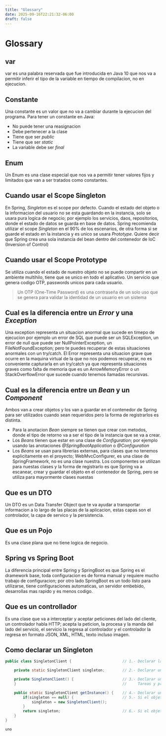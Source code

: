 ```yaml
---
title: "Glossary"
date: 2025-09-16T22:21:32-06:00
draft: false
---
```



# Glossary

## var
var es una palabra reservada que fue introducida en Java 10 que nos va a permitir inferir el tipo de la variable en tiempo de compilacion, no en ejecucion.

## Constante
Una constante es un valor que no va a cambiar durante la ejecucion del programa. Para tener un constante en Java:
* No puede tener una reasignacion
* Debe pertenecer a la clase
* Tiene que ser _public_
* Tiene que ser _static_
* La variable debe ser _final_

## Enum
Un Enum es una clase especial que nos va a permitir tener valores fijos y limitados que van a ser tratados como constantes.

## Cuando usar el Scope Singleton
En Spring, _Singleton_ es el scope por defecto. Cuando el estado del objeto o la informacion del usuario no se esta guardando en la instancia, solo se usara pura logica de negocio; por ejemplo los servicios, daos, repositorios, donde el estado de datos se guarda en base de datos. Spring recomienda utilizar el scope _Singleton_ en el 90% de los escenarios, de otra forma si se guarde el estado en la instancia y es unico se usara _Prototype_. Quiere decir que Spring crea una sola instancia del bean dentro del contenedor de IoC (Inversion of Control)

## Cuando usar el Scope Prototype
Se utiliza cuando el estado de nuestro objeto no se puede compartir en un ambiente multihilo, tiene que se unico en todo el aplicativo. Un servicio que genera codigo OTP, passwords unicos para cada usuario.

> Un OTP (One-Time Password) es una contraseña de un solo uso que se genera para validar la identidad de un usuario en un sistema

## Cual es la diferencia entre un _Error_ y una _Exception_
Una exception representa un situacion anormal que sucede en timepo de ejecucion por ejemplo un error de SQL que puede ser un SQLException, un error de null que puede ser NullPointerException, un FileNotFoundException; pero te puedes recuperar de estas situaciones anormales con un try/catch.
El Error representa una situacion grave que ocurre en la maquina virtual de la que no nos podemos recuperar, no es conveniente capturarla en un try/catch ya que representa situaciones graves como falta de memoria que es un ArrowMemoryError o un StackOverflowError que sucede cuando tenemos llamadas recursivas.

## Cual es la diferencia entre un _Bean_ y un _Component_
Ambos van a crear objetos y los van a guardar en el contenedor de Spring para ser utilizados cuando sean requeridos pero la forma de registrarlos es distinta.
* Para la anotacion _Bean_ siempre se tienen que crear con metodos, donde el tipo de retorno va a ser el tipo de la instancia que se va a crear.
* Los _Beans_ tienen que estar en una clase de _Configuration_; por ejemplo usando las anotaciones _@SpringBootApplication_ o _@Configuration_
* Los _Beans_ se usan para librerias externas, para clases que no tenemos explicitamente en el proyecto; WebMvcConfigurer, es una clase de SpringFramework, no es una clase nuestra.
Los componentes se utilizan para nuestas clases y la forma de registrarlo es que Spring va a escanear, crear y guardar el objeto en el contenedor de Spring, pero se utiliza para mayormente clases nuestas

## Que es un DTO
Un DTO es un Data Transfer Object que te va ayudar a transportar informacion a lo largo de las placas de la aplicacion, estas capas son el controlador, la capa de servico y la persistencia.

## Que es un Pojo
Es una clase plana que no tiene logica de negocio.

## Spring vs Spring Boot
La diferencia principal entre Spring y SpringBoot es que Spring es el dramework base, toda configuracion es de forma manual y requiere mucho trabajo de configuracion; por otro lado SpringBoot es un todo listo para utilizarse, tiene configuraciones automaticas, un servidor embebido, desarrollas mas rapido y es menos codigo.

## Que es un controllador
Es una clase que va a interceptar y aceptar peticiones del lado del cliente, un controlador habla HTTP; acepta la peticion, la procesa y la manda del lado del servicio, el servicio la regresa al controlador y el controlador la regresa en formato JSON, XML, HTML, texto incluso imagen.

## Como declarar un Singleton
```java
public class SingletonClient {                       // 1.- Declarar la clase que queremos hacer Singleton

    private static SingletonClient singleton;        // 2.- Declarar una variable del mismo tipo que la clase, private y static

    private SingletonClient() {                      // 3.- Declarar un contructor private
    }                                                //     Tareas y procesos en el contructor

    public static SingletonClient getInstance() {    // 4.- Declarar un metodo para devolver la instancia
        if(singleton == null) {                      // 5.- Si el objeto no existe vamos a crearlo
            singleton = new SingletonClient();
        }
        return singleton;                            // 6.- Si el objeto ya existe, vamos a regresarlo
    }
}
```
    uno
